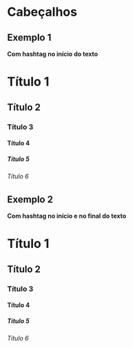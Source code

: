 # Cabeçalhos

## **Exemplo 1**

**Com hashtag no início do texto**

# Título 1
## Título 2
### Título 3
#### Título 4
##### Título 5
###### Título 6

## **Exemplo 2** 
**Com hashtag no início e no final do texto**

# Título 1 #
## Título 2 ##
### Título 3 ###
#### Título 4 ####
##### Título 5 #####
###### Título 6 ######